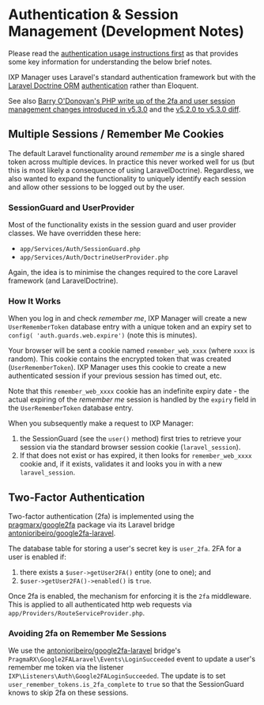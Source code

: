 # Authentication & Session Management (Development Notes)

Please read the [authentication usage instructions first](../usage/authentication.md) as that provides some key information for understanding the below brief notes.

IXP Manager uses Laravel's standard authentication framework but with the [Laravel Doctrine ORM](http://www.laraveldoctrine.org/) [authentication](http://www.laraveldoctrine.org/docs/1.4/orm/auth) rather than Eloquent.

See also [Barry O'Donovan's PHP write up of the 2fa and user session management changes introduced in v5.3.0](https://www.barryodonovan.com/2020/02/06/2fa-and-user-session-management-in-ixp-manager) and the [v5.2.0 to v5.3.0 diff](https://github.com/inex/IXP-Manager/compare/v5.2.0...v5.3.0). 

## Multiple Sessions / Remember Me Cookies

The default Laravel functionality around *remember me* is a single shared token across multiple devices. In practice this never worked well for us (but this is most likely a consequence of using LaravelDoctrine). Regardless, we also wanted to expand the functionality to uniquely identify each session and allow other sessions to be logged out by the user.

### SessionGuard and UserProvider

Most of the functionality exists in the session guard and user provider classes. We have overridden these here:

* `app/Services/Auth/SessionGuard.php`
* `app/Services/Auth/DoctrineUserProvider.php`

Again, the idea is to minimise the changes required to the core Laravel framework (and LaravelDoctrine).


### How It Works

When you log in and check *remember me*, IXP Manager will create a new `UserRememberToken` database entry with a unique token and an expiry set to `config( 'auth.guards.web.expire')` (note this is minutes).

Your browser will be sent a cookie named `remember_web_xxxx` (where `xxxx` is random). This cookie contains the encrypted token that was created (`UserRememberToken`). IXP Manager uses this cookie to create a new authenticated session if your previous session has timed out, etc.

Note that this `remember_web_xxxx` cookie has an indefinite expiry date - the actual expiring of the *remember me* session is handled by the `expiry` field in the `UserRememberToken` database entry.

When you subsequently make a request to IXP Manager:

1. the SessionGuard (see the `user()` method) first tries to retrieve your session via the standard browser session cookie (`laravel_session`).
2. If that does not exist or has expired, it then looks for `remember_web_xxxx` cookie and, if it exists, validates it and looks you in with a new `laravel_session`.


## Two-Factor Authentication

Two-factor authentication (2fa) is implemented using the [pragmarx/google2fa](https://github.com/antonioribeiro/google2fa) package via its Laravel bridge [antonioribeiro/google2fa-laravel](https://github.com/antonioribeiro/google2fa-laravel).

The database table for storing a user's secret key is `user_2fa`. 2FA for a user is enabled if:

1. there exists a `$user->getUser2FA()` entity (one to one); and
2. `$user->getUser2FA()->enabled()` is `true`.

Once 2fa is enabled, the mechanism for enforcing it is the `2fa` middleware. This is applied to all authenticated http web requests via `app/Providers/RouteServiceProvider.php`.

### Avoiding 2fa on Remember Me Sessions

We use the [antonioribeiro/google2fa-laravel](https://github.com/antonioribeiro/google2fa-laravel) bridge's `PragmaRX\Google2FALaravel\Events\LoginSucceeded` event to update a user's remember me token via the listener `IXP\Listeners\Auth\Google2FALoginSucceeded`. The update is to set `user_remember_tokens.is_2fa_complete` to `true` so that the SessionGuard knows to skip 2fa on these sessions.
